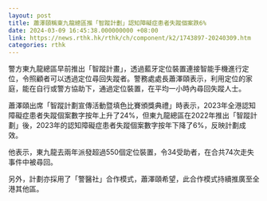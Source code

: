 ```yaml
---
layout: post
title: 蕭澤頤稱東九龍總區推「智蹤計劃」認知障礙症患者失蹤個案跌6%
date: 2024-03-09 16:45:38.000000000 +08:00
link: https://news.rthk.hk/rthk/ch/component/k2/1743897-20240309.htm
categories: rthk
---
```


警方東九龍總區早前推出「智蹤計畫」，透過藍牙定位裝置連接智能手機進行定位，令照顧者可以透過定位尋回失蹤者。警務處處長蕭澤頤表示，利用定位的家庭，能在自行或警方協助下，通過定位裝置，在平均一小時內尋回失蹤人士。

蕭澤頤出席「智蹤計劃宣傳活動暨填色比賽頒獎典禮」時表示，2023年全港認知障礙症患者失蹤個案數字按年上升了24%，但東九龍總區在2022年推出「智蹤計劃」後，2023年的認知障礙症患者失蹤個案數字按年下降了6%，反映計劃成效。

他表示，東九龍去兩年派發超過550個定位裝置，令34受助者，在合共74次走失事件中被尋回。

另外，計劃亦採用了「警醫社」合作模式，蕭澤頤希望，此合作模式持續推廣至全港其他區。
